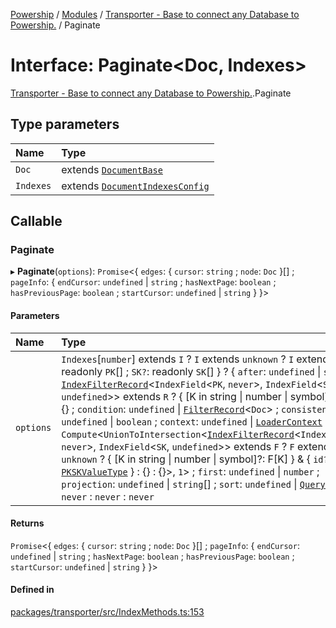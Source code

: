 [Powership](../README.md) / [Modules](../modules.md) / [Transporter - Base to connect any Database to Powership.](../modules/Transporter___Base_to_connect_any_Database_to_Powership_.md) / Paginate

# Interface: Paginate<Doc, Indexes\>

[Transporter - Base to connect any Database to Powership.](../modules/Transporter___Base_to_connect_any_Database_to_Powership_.md).Paginate

## Type parameters

| Name | Type |
| :------ | :------ |
| `Doc` | extends [`DocumentBase`](../modules/Transporter___Base_to_connect_any_Database_to_Powership_.md#documentbase) |
| `Indexes` | extends [`DocumentIndexesConfig`](Transporter___Base_to_connect_any_Database_to_Powership_.DocumentIndexesConfig.md) |

## Callable

### Paginate

▸ **Paginate**(`options`): `Promise`<{ `edges`: { `cursor`: `string` ; `node`: `Doc`  }[] ; `pageInfo`: { `endCursor`: `undefined` \| `string` ; `hasNextPage`: `boolean` ; `hasPreviousPage`: `boolean` ; `startCursor`: `undefined` \| `string`  }  }\>

#### Parameters

| Name | Type |
| :------ | :------ |
| `options` | `Indexes`[`number`] extends `I` ? `I` extends `unknown` ? `I` extends { `PK`: readonly `PK`[] ; `SK?`: readonly `SK`[]  } ? { `after`: `undefined` \| `string` \| [`IndexFilterRecord`](../modules/Transporter___Base_to_connect_any_Database_to_Powership_.md#indexfilterrecord)<`IndexField`<`PK`, `never`\>, `IndexField`<`SK`, `undefined`\>\> extends `R` ? { [K in string \| number \| symbol]: R[K] } : {} ; `condition`: `undefined` \| [`FilterRecord`](../modules/Transporter___Base_to_connect_any_Database_to_Powership_.md#filterrecord)<`Doc`\> ; `consistent`: `undefined` \| `boolean` ; `context`: `undefined` \| [`LoaderContext`](Transporter___Base_to_connect_any_Database_to_Powership_.LoaderContext.md) ; `filter`: `Compute`<`UnionToIntersection`<[`IndexFilterRecord`](../modules/Transporter___Base_to_connect_any_Database_to_Powership_.md#indexfilterrecord)<`IndexField`<`PK`, `never`\>, `IndexField`<`SK`, `undefined`\>\> extends `F` ? `F` extends `unknown` ? { [K in string \| number \| symbol]?: F[K] } & { `id?`: [`PKSKValueType`](../modules/Transporter___Base_to_connect_any_Database_to_Powership_.md#pkskvaluetype)  } : {} : {}\>, ``1``\> ; `first`: `undefined` \| `number` ; `projection`: `undefined` \| `string`[] ; `sort`: `undefined` \| [`QuerySort`](../modules/Transporter___Base_to_connect_any_Database_to_Powership_.md#querysort)  } : `never` : `never` : `never` |

#### Returns

`Promise`<{ `edges`: { `cursor`: `string` ; `node`: `Doc`  }[] ; `pageInfo`: { `endCursor`: `undefined` \| `string` ; `hasNextPage`: `boolean` ; `hasPreviousPage`: `boolean` ; `startCursor`: `undefined` \| `string`  }  }\>

#### Defined in

[packages/transporter/src/IndexMethods.ts:153](https://github.com/antoniopresto/powership/blob/2672a73/packages/transporter/src/IndexMethods.ts#L153)
